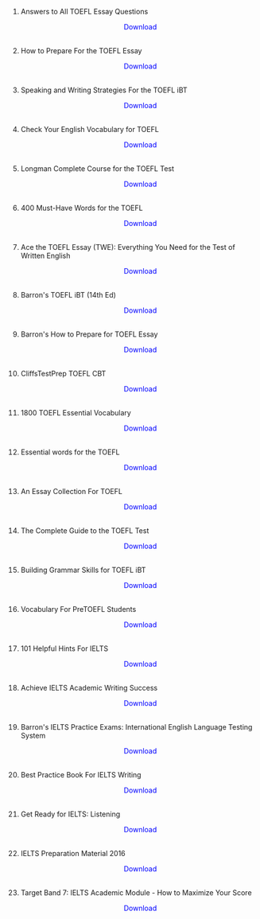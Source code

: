 
1. Answers to All TOEFL Essay Questions</br>
                <a href="https://github.com/manjunath5496/TOEFL-IELTS-Study-Material/blob/master/TOEFL1.pdf" target="_blank" style="text-decoration:none"> <font color="blue"> <center> Download</center></font> </a></br>
                
2. How to Prepare For the TOEFL Essay</br>
                <a href="https://github.com/manjunath5496/TOEFL-IELTS-Study-Material/blob/master/TOEFL2.pdf" target="_blank" style="text-decoration:none"> <font color="blue"> <center> Download</center></font> </a></br>
                
3. Speaking and Writing Strategies For the TOEFL iBT</br>
                <a href="https://github.com/manjunath5496/TOEFL-IELTS-Study-Material/blob/master/TOEFL3.pdf" target="_blank" style="text-decoration:none"> <font color="blue"> <center> Download</center></font> </a></br>
                
4. Check Your English Vocabulary for TOEFL</br>
                <a href="https://github.com/manjunath5496/TOEFL-IELTS-Study-Material/blob/master/TOEFL4.pdf" target="_blank" style="text-decoration:none"> <font color="blue"> <center> Download</center></font> </a></br>
                
5. Longman Complete Course for the TOEFL Test</br>
                <a href="https://github.com/manjunath5496/TOEFL-IELTS-Study-Material/blob/master/TOEFL5.pdf" target="_blank" style="text-decoration:none"> <font color="blue"> <center> Download</center></font> </a></br>
                
6. 400 Must-Have Words for the TOEFL</br>
                <a href="https://github.com/manjunath5496/TOEFL-IELTS-Study-Material/blob/master/TOEFL6.pdf" target="_blank" style="text-decoration:none"> <font color="blue"> <center> Download</center></font> </a></br>
		   
7. Ace the TOEFL Essay (TWE): Everything You Need for the Test of Written English</br>
                <a href="https://github.com/manjunath5496/TOEFL-IELTS-Study-Material/blob/master/TOEFL7.pdf" target="_blank" style="text-decoration:none"> <font color="blue"> <center> Download</center></font> </a></br>
                
8. Barron's TOEFL iBT (14th Ed)</br>
                <a href="https://drive.google.com/file/d/1yfrUxE27VZBgmsc62wahZF-jsx2t8Eww/view?usp=sharing" target="_blank" style="text-decoration:none"> <font color="blue"> <center> Download</center></font> </a></br>
                
9. Barron's How to Prepare for TOEFL Essay</br>
                <a href="https://github.com/manjunath5496/TOEFL-IELTS-Study-Material/blob/master/TOEFL9.pdf" target="_blank" style="text-decoration:none"> <font color="blue"> <center> Download</center></font> </a></br>
                
10. CliffsTestPrep TOEFL CBT</br>
                <a href="https://github.com/manjunath5496/TOEFL-IELTS-Study-Material/blob/master/TOEFL10.pdf" target="_blank" style="text-decoration:none"> <font color="blue"> <center> Download</center></font> </a></br>
                
11. 1800 TOEFL Essential Vocabulary</br>
                <a href="https://github.com/manjunath5496/TOEFL-IELTS-Study-Material/blob/master/TOEFL11.pdf" target="_blank" style="text-decoration:none"> <font color="blue"> <center> Download</center></font> </a></br>
                
12. Essential words for the TOEFL</br>
                <a href="https://github.com/manjunath5496/TOEFL-IELTS-Study-Material/blob/master/TOEFL12.pdf" target="_blank" style="text-decoration:none"> <font color="blue"> <center> Download</center></font> </a></br>
		
13. An Essay Collection For TOEFL</br>
                <a href="https://github.com/manjunath5496/TOEFL-IELTS-Study-Material/blob/master/TOEFL13.pdf" target="_blank" style="text-decoration:none"> <font color="blue"> <center> Download</center></font> </a></br>	
		
14. The Complete Guide to the TOEFL Test</br>
                <a href="https://github.com/manjunath5496/TOEFL-IELTS-Study-Material/blob/master/TOEFL14.pdf" target="_blank" style="text-decoration:none"> <font color="blue"> <center> Download</center></font> </a></br>	
		
15. Building Grammar Skills for TOEFL iBT</br>
                <a href="https://github.com/manjunath5496/TOEFL-IELTS-Study-Material/blob/master/TOEFL15.pdf" target="_blank" style="text-decoration:none"> <font color="blue"> <center> Download</center></font> </a></br>		
		
16. Vocabulary For PreTOEFL Students</br>
                <a href="https://github.com/manjunath5496/TOEFL-IELTS-Study-Material/blob/master/TOEFL16.pdf" target="_blank" style="text-decoration:none"> <font color="blue"> <center> Download</center></font> </a></br>		
				
17. 101 Helpful Hints For IELTS</br>
                <a href="https://github.com/manjunath5496/TOEFL-IELTS-Study-Material/blob/master/IELTS1.pdf" target="_blank" style="text-decoration:none"> <font color="blue"> <center> Download</center></font> </a></br>		
		
18. Achieve IELTS Academic Writing Success</br>
                <a href="https://github.com/manjunath5496/TOEFL-IELTS-Study-Material/blob/master/IELTS2.pdf" target="_blank" style="text-decoration:none"> <font color="blue"> <center> Download</center></font> </a></br>
		
19. Barron's IELTS Practice Exams: International English Language Testing System</br>
                <a href="https://github.com/manjunath5496/TOEFL-IELTS-Study-Material/blob/master/IELTS3.pdf" target="_blank" style="text-decoration:none"> <font color="blue"> <center> Download</center></font> </a></br>		
		
20. Best Practice Book For IELTS Writing</br>
                <a href="https://github.com/manjunath5496/TOEFL-IELTS-Study-Material/blob/master/IELTS4.pdf" target="_blank" style="text-decoration:none"> <font color="blue"> <center> Download</center></font> </a></br>
		
21. Get Ready for IELTS: Listening</br>
                <a href="https://github.com/manjunath5496/TOEFL-IELTS-Study-Material/blob/master/IELTS5.pdf" target="_blank" style="text-decoration:none"> <font color="blue"> <center> Download</center></font> </a></br>		
		
22. IELTS Preparation Material 2016</br>
                <a href="https://github.com/manjunath5496/TOEFL-IELTS-Study-Material/blob/master/IELTS6.pdf" target="_blank" style="text-decoration:none"> <font color="blue"> <center> Download</center></font> </a></br>		
		
23. Target Band 7: IELTS Academic Module - How to Maximize Your Score</br>
                <a href="https://github.com/manjunath5496/TOEFL-IELTS-Study-Material/blob/master/IELTS7.pdf" target="_blank" style="text-decoration:none"> <font color="blue"> <center> Download</center></font> </a></br>
		
		
		
		
		
		
		
		
		
		
		
		
		
		
		
		
		
		
		
		
		
